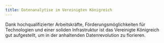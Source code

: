 ```yaml
---
title: Datenanalytise im Vereinigten Königreich
---
```


Dank hochqualifizierter Arbeitskräfte, Förderungsmöglichkeiten für Technologien und einer soliden Infrastruktur ist das Vereinigte Königreich gut aufgestellt, um in der anhaltenden Datenrevolution zu florieren.
